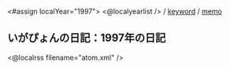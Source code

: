 <#assign localYear="1997">
<@localyearlist /> / [keyword](../keyword/index.html) / [memo](../memo/index.html)

## いがぴょんの日記：1997年の日記

<@localrss filename="atom.xml" />
